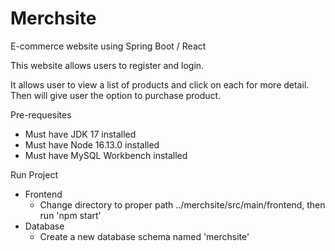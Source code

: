 # Merchsite
E-commerce website using Spring Boot / React

This website allows users to register and login.

It allows user to view a list of products and click on each for more detail. Then will give user the option to purchase product.

Pre-requesites
- Must have JDK 17 installed
- Must have Node 16.13.0 installed
- Must have MySQL Workbench installed

Run Project
- Frontend
  - Change directory to proper path ../merchsite/src/main/frontend, then run 'npm start'
- Database
  - Create a new database schema named 'merchsite'

